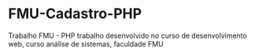 # FMU-Cadastro-PHP
Trabalho FMU - PHP
trabalho desenvolvido no curso de desenvolvimento web, curso análise de sistemas, faculdade FMU
